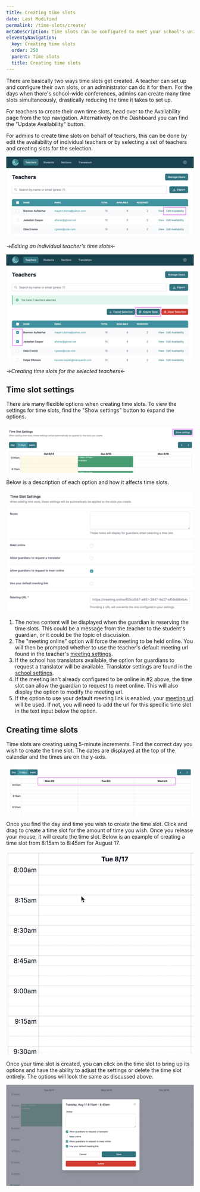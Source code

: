 ```yaml
---
title: Creating time slots
date: Last Modified
permalink: /time-slots/create/
metaDescription: Time slots can be configured to meet your school's unique needs.
eleventyNavigation:
  key: Creating time slots
  order: 250
  parent: Time slots
  title: Creating time slots
---
```


There are basically two ways time slots get created. A teacher can set up and configure their own slots, or an administrator can do it for them. For the days when there's school-wide conferences, admins can create many time slots simultaneously, drastically reducing the time it takes to set up.

For teachers to create their own time slots, head over to the Availability page from the top navigation. Alternatively on the Dashboard you can find the "Update Availability" button.

For admins to create time slots on behalf of teachers, this can be done by edit the availability of individual teachers or by selecting a set of teachers and creating slots for the selection.

<img alt="Edit teacher availability" src="/content/images/teacher-slots.png" class="w-full" />

<div class="text-center">

->_Editing an individual teacher's time slots_<-

</div>

<img alt="Edit teacher availability" src="/content/images/selection-slots.png" class="w-full" />

<div class="text-center">

->_Creating time slots for the selected teachers_<-

</div>

## Time slot settings

There are many flexible options when creating time slots. To view the settings for time slots, find the "Show settings" button to expand the options.

<img alt="Expand time slot settings" src="/content/images/show-settings.png" class="w-full" />


Below is a description of each option and how it affects time slots.

<img alt="Time slot settings" src="/content/images/slot-settings.png" class="w-full" />

1. The notes content will be displayed when the guardian is reserving the time slots. This could be a message from the teacher to the student's guardian, or it could be the topic of discussion.
2. The "meeting online" option will force the meeting to be held online. You will then be prompted whether to use the teacher's default meeting url found in the teacher's [meeting settings](/configuration/#meeting-information).
3. If the school has translators available, the option for guardians to request a translator will be available. Translator settings are found in the [school settings](/configuration/schools/).
4. If the meeting isn't already configured to be online in #2 above, the time slot can allow the guardian to request to meet online. This will also display the option to modify the meeting url.
5. If the option to use your default meeting link is enabled, your [meeting url](/configuration/#meeting-information) will be used. If not, you will need to add the url for this specific time slot in the text input below the option.

## Creating time slots

Time slots are creating using 5-minute increments. Find the correct day you wish to create the time slot. The dates are displayed at the top of the calendar and the times are on the y-axis.

<img alt="Time slot settings" src="/content/images/calendar.png" class="w-full" />

Once you find the day and time you wish to create the time slot. Click and drag to create a time slot for the amount of time you wish. Once you release your mouse, it will create the time slot. Below is an example of creating a time slot from 8:15am to 8:45am for August 17.

![Creating a time slot](/content/images/create-slot.gif)

Once your time slot is created, you can click on the time slot to bring up its options and have the ability to adjust the settings or delete the time slot entirely. The options will look the same as discussed above.

<img alt="Adjusting a time slot settings" src="/content/images/time-slot-modal.png" class="w-full" />
